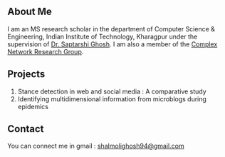 ## About Me
I am an MS research scholar in the department of Computer Science & Engineering, Indian Institute of Technology, Kharagpur under the supervision of [Dr. Saptarshi Ghosh](https://sites.google.com/site/saptarshighosh/). I am also a member of the [Complex Network Research Group](http://www.cnergres.iitkgp.ac.in/). 

## Projects
1. Stance detection in web and social media : A comparative study
2. Identifying multidimensional information from microblogs during epidemics

## Contact
You can connect me in gmail : shalmolighosh94@gmail.com
